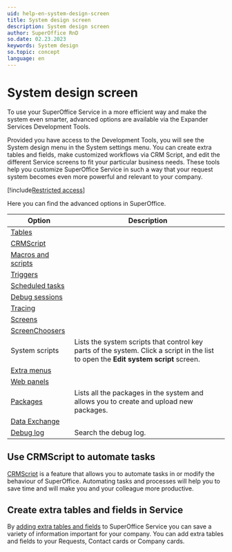 ```yaml
---
uid: help-en-system-design-screen
title: System design screen
description: System design screen
author: SuperOffice RnD
so.date: 02.23.2023
keywords: System design
so.topic: concept
language: en
---
```


# System design screen

To use your SuperOffice Service in a more efficient way and make the system even smarter, advanced options are available via the Expander Services Development Tools.

Provided you have access to the Development Tools, you will see the System design menu in the System settings menu. You can create extra tables and fields, make customized workflows via CRM Script, and edit the different Service screens to fit your particular business needs. These tools help you customize SuperOffice Service in such a way that your request system becomes even more powerful and relevant to your company.

[!include[Restricted access](../../../learn/includes/note-insufficient-rights.md)]

Here you can find the advanced options in SuperOffice.

| Option | Description |
|---|---|
| [Tables][1] | |
| [CRMScript][2] | |
| [Macros and scripts][3] | |
| [Triggers][4] | |
| [Scheduled tasks][5] | |
| [Debug sessions][6] | |
| [Tracing][7] | |
| [Screens][8] | |
| [ScreenChoosers][9] | |
| System scripts | Lists the system scripts that control key parts of the system. Click a script in the list to open the **Edit system script** screen. |
| [Extra menus][11] | |
| [Web panels][12] | |
| [Packages][13] | Lists all the packages in the system and allows you to create and upload new packages. |
| [Data Exchange][14] | |
| [Debug log][15] | Search the debug log. |

## Use CRMScript to automate tasks

[CRMScript][2] is a feature that allows you to automate tasks in or modify the behaviour of SuperOffice. Automating tasks and processes will help you to save time and will make you and your colleague more productive.

## Create extra tables and fields in Service

By [adding extra tables and fields][1] to SuperOffice Service you can save a variety of information important for your company. You can add extra tables and fields to your Requests, Contact cards or Company cards.

<!-- Referenced links -->
[1]: ../../../custom-objects/learn/screen/tables.md
[2]: ../../../automation/crmscript/learn/index.md
[3]: ../../../automation/crmscript/learn/macro-script.md
[4]: ../../../automation/crmscript/learn/trigger.md
[5]: ../../../automation/crmscript/learn/schedule-task.md
[6]: ../../../automation/crmscript/learn/debug.md
[7]: ../../../automation/crmscript/learn/tracing.md
[8]: screen-properties.md
[9]: screen-chooser.md
[11]: extra-menus/index.md
[12]: ../../web-panels/learn/index.md
[13]: ../../../admin/learn/screen/package-properties.md
[14]: ../../../automation/crmscript/learn/screen/data-exchange.md
[15]: ../../../search-options/learn/in-service/index.md

<!-- Referenced images -->
